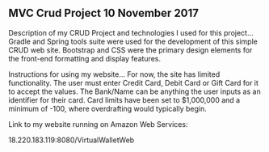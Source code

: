 ## MVC Crud Project 10 November 2017
Description of my CRUD Project and technologies I used for this project... Gradle and Spring tools suite were used for the development of this simple CRUD web site. Bootstrap and CSS were the primary design elements for the front-end formatting and display features. 

Instructions for using my website... For now, the site has limited functionality. The user must enter Credit Card, Debit Card or Gift Card for it to accept the values. The Bank/Name can be anything the user inputs as an identifier for their card. Card limits have been set to $1,000,000 and a minimum of -100, where overdrafting would typically begin. 

Link to my website running on Amazon Web Services:

18.220.183.119:8080/VirtualWalletWeb
